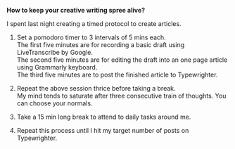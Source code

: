 **How to keep your creative writing spree alive?**

I spent last night creating a timed protocol to create articles.

1. Set a pomodoro timer to 3 intervals of 5 mins each.  
The first five minutes are for recording a basic draft using LiveTranscribe by Google.  
The second five minutes are for editing the draft into an one page article using Grammarly keyboard.  
The third five minutes are to post the finished article to Typewrighter.

2. Repeat the above session thrice before taking a break.  
My mind tends to saturate after three consecutive train of thoughts. You can choose your normals.

3. Take a 15 min long break to attend to daily tasks around me.

4. Repeat this process until I hit my target number of posts on Typewrighter.
